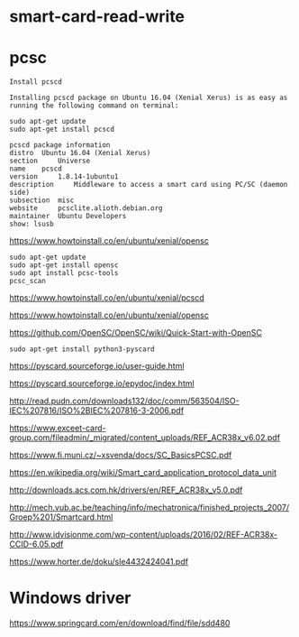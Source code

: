 # smart-card-read-write

# pcsc
```
Install pcscd

Installing pcscd package on Ubuntu 16.04 (Xenial Xerus) is as easy as running the following command on terminal:

sudo apt-get update
sudo apt-get install pcscd

pcscd package information
distro 	Ubuntu 16.04 (Xenial Xerus)
section 	Universe
name 	pcscd
version 	1.8.14-1ubuntu1
description 	Middleware to access a smart card using PC/SC (daemon side)
subsection 	misc
website 	pcsclite.alioth.debian.org
maintainer 	Ubuntu Developers
show: lsusb
```
https://www.howtoinstall.co/en/ubuntu/xenial/opensc
```
sudo apt-get update
sudo apt-get install opensc
sudo apt install pcsc-tools
pcsc_scan
```
https://www.howtoinstall.co/en/ubuntu/xenial/pcscd

https://www.howtoinstall.co/en/ubuntu/xenial/opensc

https://github.com/OpenSC/OpenSC/wiki/Quick-Start-with-OpenSC

```
sudo apt-get install python3-pyscard
```
https://pyscard.sourceforge.io/user-guide.html

https://pyscard.sourceforge.io/epydoc/index.html

http://read.pudn.com/downloads132/doc/comm/563504/ISO-IEC%207816/ISO%2BIEC%207816-3-2006.pdf

https://www.exceet-card-group.com/fileadmin/_migrated/content_uploads/REF_ACR38x_v6.02.pdf

https://www.fi.muni.cz/~xsvenda/docs/SC_BasicsPCSC.pdf

https://en.wikipedia.org/wiki/Smart_card_application_protocol_data_unit

http://downloads.acs.com.hk/drivers/en/REF_ACR38x_v5.0.pdf

http://mech.vub.ac.be/teaching/info/mechatronica/finished_projects_2007/Groep%201/Smartcard.html

http://www.idvisionme.com/wp-content/uploads/2016/02/REF-ACR38x-CCID-6.05.pdf

https://www.horter.de/doku/sle4432424041.pdf

# Windows driver
https://www.springcard.com/en/download/find/file/sdd480
